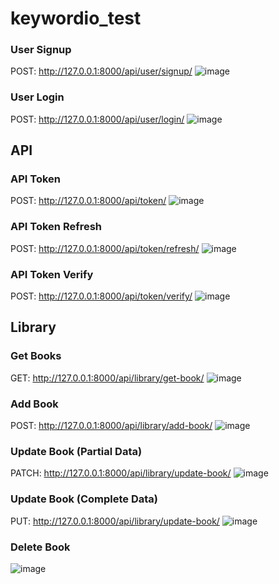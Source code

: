 # keywordio_test

### User Signup
POST: http://127.0.0.1:8000/api/user/signup/
![image](https://user-images.githubusercontent.com/42796209/172713272-3e3b27ca-80f1-4bb1-9ce4-df4f96731b93.png)

### User Login
POST: http://127.0.0.1:8000/api/user/login/
![image](https://user-images.githubusercontent.com/42796209/172713352-459567a8-8e92-4607-92b8-9e256f7d61f0.png)

## API

### API Token
POST: http://127.0.0.1:8000/api/token/
![image](https://user-images.githubusercontent.com/42796209/172713631-805b0639-42ac-4d05-8c0f-9bfac89504b6.png)

### API Token Refresh
POST: http://127.0.0.1:8000/api/token/refresh/
![image](https://user-images.githubusercontent.com/42796209/172713746-23bbcf82-f67b-42e1-ad57-d7941d86b07c.png)

### API Token Verify
POST: http://127.0.0.1:8000/api/token/verify/
![image](https://user-images.githubusercontent.com/42796209/172713868-2aeaa478-347c-4c90-ab92-80e5d28a8c3d.png)

## Library

### Get Books
GET: http://127.0.0.1:8000/api/library/get-book/
![image](https://user-images.githubusercontent.com/42796209/172714002-e9b037dd-2ce0-4ba1-828a-2c9aa94578fd.png)

### Add Book
POST: http://127.0.0.1:8000/api/library/add-book/
![image](https://user-images.githubusercontent.com/42796209/172714128-9880f089-b0dd-4ac5-a285-90cd10964fdd.png)

### Update Book (Partial Data)
PATCH: http://127.0.0.1:8000/api/library/update-book/
![image](https://user-images.githubusercontent.com/42796209/172714249-a1f48f6c-4754-4406-950b-d8a6ceeb18b6.png)

### Update Book (Complete Data)
PUT: http://127.0.0.1:8000/api/library/update-book/
![image](https://user-images.githubusercontent.com/42796209/172714389-1f31fcc5-5052-4594-aea7-56a7b7555f63.png)

### Delete Book
![image](https://user-images.githubusercontent.com/42796209/172714461-da57e352-77cb-4d3f-8478-935a0fc90cfd.png)
